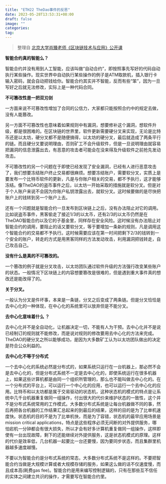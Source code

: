 ```yaml
---
title: "ETH22 TheDao事件的反思"
date: 2023-05-28T13:53:31+08:00
draft: false
image: ""
categories: 
tag:
---
```


> 整理自 [北京大学肖臻老师《区块链技术与应用》公开课](https://www.bilibili.com/video/BV1Vt411X7JF?from=search&seid=14488407572640514229)



**智能合约真的智能么？**

 智能合约并没有用到人工智能，应该叫做“自动合约”，即按照事先写好的代码自动执行某些操作。现实世界中自动执行某些操作的例子是ATM取款机，插入银行卡输入密码，就会自动把钱给你。智能合约其实并不智能，反而有些“笨”，因为一旦写好之后就无法修改，实际上是一种代码合同。



**不可篡改性是一把双刃剑**

一方面来说不可篡改性增加了合同的公信力，大家都只能按照合约中的规定去做，没有人能篡改。

另一方面不可篡改性也意味着如果规则中有漏洞，想要修补这个漏洞，想软件升级，都是很困难的。在区块链的世界里，软件更新需要硬分叉来实现，无论是比特币还是以太坊，硬分叉都不是随便搞得，以太坊的硬分叉，最后就造成了两条平行的链。而且硬分叉要说明理由，否则矿工不会升级软件，但是一旦说明理由就容易把漏洞的信息泄露出去，有恶意的攻击者可能会在没来得及升级软件之前抢先发动攻击。

不可篡改性的另一个问题在于即使已经发现了安全漏洞，已经有人进行恶意攻击了，我们想要冻结账户终止交易都很麻烦。想要冻结账户，需要软分叉，实质上是要发布一个比特币软件的更新，凡是与你账户相关的交易，都不予执行，这才能够冻结。像TheDAO的盗币事件之后，以太坊一开始采取的措施就是软分叉。但是对于个人账户来说不会因为你账户私钥泄露出去，就软分叉。这时候要做的是尽快把账户上的钱转到另一个账户上去。

还有一个问题就是智能合约一旦发布到区块链上之后，没有办法阻止对它的调用。比如说盗币事件，黑客偷走了接近1/3的以太币，还有2/3的以太币仍然是在TheDAO智能合约以及它的子基金里，同样存在安全风险。这时候没有办法阻止对智能合约的调用，要阻止的话又要软分叉，等于要增加一条新的规则，凡是调用这个智能合约的交易都不予执行。这时候需要应该在第一时间把剩下2/3的钱转到一个安全的账户，转走的方式是用黑客同样的方法发动攻击，利用漏洞把钱转走，自己攻击自己。


**没有什么是真的不可篡改的。**

一个篡改的例子就是分叉攻击，以太坊团队通过软件升级的方法强行改变某些账户的状态。一般情况下区块链上的内容想要篡改是很难的，但是遇到重大事件真的想改还是能改得了的。



**关于分叉。**

一般认为分叉是件坏事，本来是一条链，分叉之后变成了两条链。但是分叉恰恰是去中心化的一种体现，在中心化的系统里可以放弃但是不能分叉。



**去中心化意味着什么 ？**

去中心化并不是全自动化，让机器决定一切，不能有人为干预。去中心化并不是说已经制订的规则就不能修改，而是说对规则的修改要用去中心化的方法来完成。TheDAO的硬分叉之所以能够成功，是因为大多数矿工认为以太坊团队做出的决定是符合公众利益的。



**去中心化不等于分布式**

一个去中心化的系统必然是分布式的，如果系统只运行在一台机器上，那必然不会是去中心化的，但是分布式系统不一定是去中心化的，即使系统运行在很多机器上，如果这些计算机都是由同一个组织所管理的，那么也不能叫做去中心化的。在一个分布式的平台上，可以运行一个中心化的应用，也可以运行一个去中心化的应用。比特币和以太坊都是属于交易驱动的状态机，这种状态机的模式的特点是让系统中几千台机器重复做同一组操作，付出很大的代价来维护状态的一致性，这个并不是分布式系统常用的工作模式。大多数分布式系统是让每台机器做不同的事，然后再把各台机器的工作结果汇总起来的到最后的结果，这样的目的是为了比单机速度快。状态机的目的不是为了比单机快，而是为了容错，状态机的最早应用场景是mission critical applications，特点是这些程序必须无间断的对外提供服务，哪怕宕机一分钟都会有很大损失，所以才会有好多计算机重复做同一组操作，这样即使有一台出现故障，剩下的还能继续对外提供服务，这是状态机模式的原理。这样的代价是效率低，几台机器一起要比一台还要慢，因为要同步状态，而且集群里机器越多速度越慢。

不要以为智能合约是分布式系统的常态，大多数分布式系统不是这样的。不要把智能合约当做是大规模计算或者大规模存储的服务，如果这么做的话不仅速度慢，而且成本高(耗费gas fee)。智能合约是用来编写控制逻辑的，只有在那些互不信任的实体之间建立共识的操作，才需要写在智能合约里。




